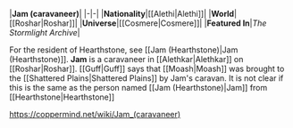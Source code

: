 |**Jam (caravaneer)**|
|-|-|
|**Nationality**|[[Alethi\|Alethi]]|
|**World**|[[Roshar\|Roshar]]|
|**Universe**|[[Cosmere\|Cosmere]]|
|**Featured In**|*The Stormlight Archive*|

For the resident of Hearthstone, see [[Jam (Hearthstone)\|Jam (Hearthstone)]].
**Jam** is a caravaneer in [[Alethkar\|Alethkar]] on [[Roshar\|Roshar]].
[[Guff\|Guff]] says that [[Moash\|Moash]] was brought to the [[Shattered Plains\|Shattered Plains]] by Jam's caravan.
It is not clear if this is the same as the person named [[Jam (Hearthstone)\|Jam]] from [[Hearthstone\|Hearthstone]]



https://coppermind.net/wiki/Jam_(caravaneer)